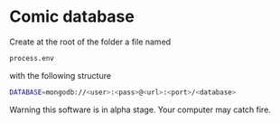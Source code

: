 # Comic database

Create at the root of the folder a file named

```sh
process.env
```


with the following structure

```sh
DATABASE=mongodb://<user>:<pass>@<url>:<port>/<database>
```

Warning this software is in alpha stage. Your computer may catch fire.
